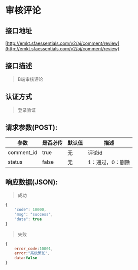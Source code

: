 # 审核评论

## 接口地址

[http://emkt.sfaessentials.com/v2/aj/comment/review](http://emkt.sfaessentials.com/v2/aj/comment/review)

## 接口描述

> B端审核评论

## 认证方式

> 登录验证

## 请求参数(POST):

| 参数 | 是否必传 | 默认值 |  描述 | 
| ---- | ----- | ----- | ----- | 
| comment_id | true | 无  |评论id|
|status|false|无| 1：通过，0：删除|


## 响应数据(JSON):
> 成功

```javascript
{
    "code": 10000,
    "msg": "success",
    "data": true
}
```
> 失败 

```javascript
{
    error_code:10001,
    error:"系统繁忙",
    data:false
}
```